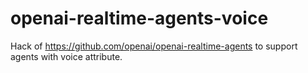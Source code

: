 # openai-realtime-agents-voice
Hack of https://github.com/openai/openai-realtime-agents to support agents with voice attribute.
